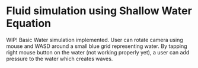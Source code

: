 # Fluid simulation using Shallow Water Equation

WIP!
Basic Water simulation implemented. User can rotate camera using mouse and WASD around a small blue grid representing water.
By tapping right mouse button on the water (not working properly yet), a user can add pressure to the water which creates waves.
